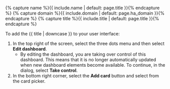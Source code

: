 {% capture name %}{{ include.name | default: page.title }}{% endcapture %}
{% capture domain %}{{ include.domain | default: page.ha_domain }}{% endcapture %}
{% capture title %}{{ include.title | default: page.title }}{% endcapture %}

To add the {{ title | downcase }} to your user interface:
1. In the top right of the screen, select the three dots menu and then select **Edit dashboard**.
   - By editing the dashboard, you are taking over control of this dashboard. This means that it is no longer automatically updated when new dashboard elements become available. To continue, in the dialog, select **Take control**.
2. In the bottom right corner, select the **Add card** button  and select from the card picker.
